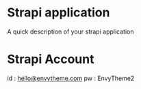 # Strapi application

A quick description of your strapi application

# Strapi Account

id : hello@envytheme.com
pw : EnvyTheme2
